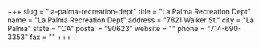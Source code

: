 +++
slug = "la-palma-recreation-dept"
title = "La Palma Recreation Dept"
name = "La Palma Recreation Dept"
address = "7821 Walker St."
city = "La Palma"
state = "CA"
postal = "90623"
website = ""
phone = "714-690-3353"
fax = ""
+++
